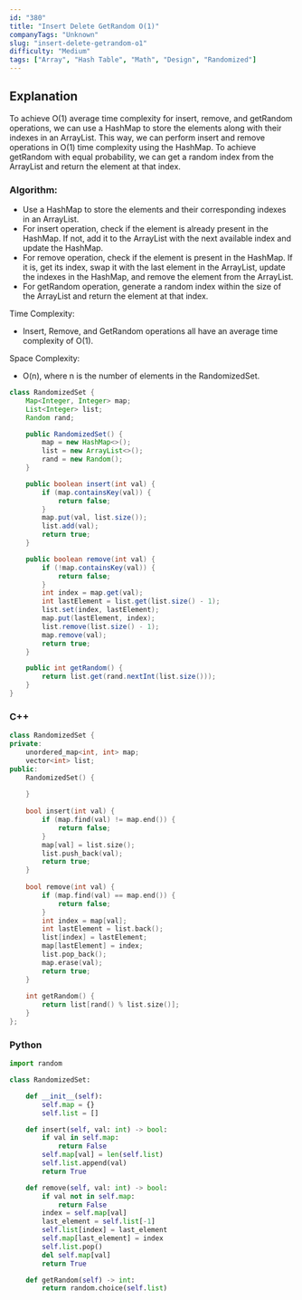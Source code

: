 ```yaml
---
id: "380"
title: "Insert Delete GetRandom O(1)"
companyTags: "Unknown"
slug: "insert-delete-getrandom-o1"
difficulty: "Medium"
tags: ["Array", "Hash Table", "Math", "Design", "Randomized"]
---
```


## Explanation

To achieve O(1) average time complexity for insert, remove, and getRandom operations, we can use a HashMap to store the elements along with their indexes in an ArrayList. This way, we can perform insert and remove operations in O(1) time complexity using the HashMap. To achieve getRandom with equal probability, we can get a random index from the ArrayList and return the element at that index.

### Algorithm:
- Use a HashMap to store the elements and their corresponding indexes in an ArrayList.
- For insert operation, check if the element is already present in the HashMap. If not, add it to the ArrayList with the next available index and update the HashMap.
- For remove operation, check if the element is present in the HashMap. If it is, get its index, swap it with the last element in the ArrayList, update the indexes in the HashMap, and remove the element from the ArrayList.
- For getRandom operation, generate a random index within the size of the ArrayList and return the element at that index.

Time Complexity:
- Insert, Remove, and GetRandom operations all have an average time complexity of O(1).

Space Complexity:
- O(n), where n is the number of elements in the RandomizedSet.
```java
class RandomizedSet {
    Map<Integer, Integer> map;
    List<Integer> list;
    Random rand;

    public RandomizedSet() {
        map = new HashMap<>();
        list = new ArrayList<>();
        rand = new Random();
    }

    public boolean insert(int val) {
        if (map.containsKey(val)) {
            return false;
        }
        map.put(val, list.size());
        list.add(val);
        return true;
    }

    public boolean remove(int val) {
        if (!map.containsKey(val)) {
            return false;
        }
        int index = map.get(val);
        int lastElement = list.get(list.size() - 1);
        list.set(index, lastElement);
        map.put(lastElement, index);
        list.remove(list.size() - 1);
        map.remove(val);
        return true;
    }

    public int getRandom() {
        return list.get(rand.nextInt(list.size()));
    }
}
```

### C++
```cpp
class RandomizedSet {
private:
    unordered_map<int, int> map;
    vector<int> list;
public:
    RandomizedSet() {
        
    }
    
    bool insert(int val) {
        if (map.find(val) != map.end()) {
            return false;
        }
        map[val] = list.size();
        list.push_back(val);
        return true;
    }
    
    bool remove(int val) {
        if (map.find(val) == map.end()) {
            return false;
        }
        int index = map[val];
        int lastElement = list.back();
        list[index] = lastElement;
        map[lastElement] = index;
        list.pop_back();
        map.erase(val);
        return true;
    }
    
    int getRandom() {
        return list[rand() % list.size()];
    }
};
```

### Python
```python
import random

class RandomizedSet:

    def __init__(self):
        self.map = {}
        self.list = []

    def insert(self, val: int) -> bool:
        if val in self.map:
            return False
        self.map[val] = len(self.list)
        self.list.append(val)
        return True

    def remove(self, val: int) -> bool:
        if val not in self.map:
            return False
        index = self.map[val]
        last_element = self.list[-1]
        self.list[index] = last_element
        self.map[last_element] = index
        self.list.pop()
        del self.map[val]
        return True

    def getRandom(self) -> int:
        return random.choice(self.list)
```